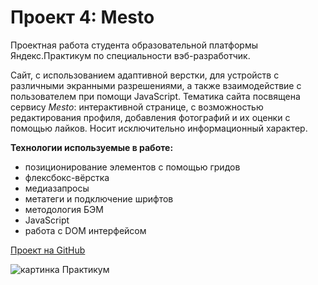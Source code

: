 # Проект 4: Mesto


Проектная работа студента образовательной платформы Яндекс.Практикум по специальности вэб-разработчик.


Сайт, с использованием адаптивной верстки, для устройств с различными экранными разрешениями, а также взаимодействие с пользователем при помощи JavaScript. Тематика сайта посвящена сервису *Mesto*: интерактивной странице, с возможностью редактирования профиля, добавления фотографий и их оценки с помощью лайков. Носит исключительно информационный характер.


**Технологии используемые в работе:**
- позиционирование элементов с помощью гридов
- флексбокс-вёрстка
- медиазапросы
- метатеги и подключение шрифтов
- методология БЭМ
- JavaScript
- работа с DOM интерфейсом

[Проект на GitHub](https://vladimir-chernyshov.github.io/mesto/)

![картинка Практикум](https://4.bp.blogspot.com/-B07LKQPM4Fo/UhpT7p-RjjI/AAAAAAAAPsM/wy8u4BQdU94/s400/imprimir+varias+fotos+en+una+sola+p%C3%A1gina.jpg "Mesto")